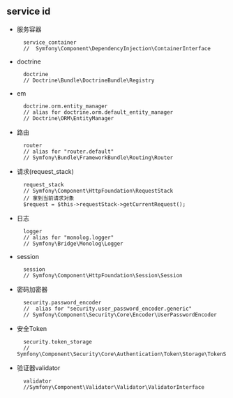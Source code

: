 ## service id
- 服务容器

		service_container
		//  Symfony\Component\DependencyInjection\ContainerInterface
- doctrine

		doctrine
		// Doctrine\Bundle\DoctrineBundle\Registry
- em


		doctrine.orm.entity_manager
		// alias for doctrine.orm.default_entity_manager
		// Doctrine\ORM\EntityManager
- 路由

		router
		// alias for "router.default"
		// Symfony\Bundle\FrameworkBundle\Routing\Router
- 请求(request_stack)
	
		request_stack
		// Symfony\Component\HttpFoundation\RequestStack
		// 拿到当前请求对象
		$request = $this->requestStack->getCurrentRequest();
		
- 日志

		logger
		// alias for "monolog.logger"
		// Symfony\Bridge\Monolog\Logger
- session

		session
		// Symfony\Component\HttpFoundation\Session\Session
- 密码加密器

		security.password_encoder
		//  alias for "security.user_password_encoder.generic"
		// Symfony\Component\Security\Core\Encoder\UserPasswordEncoder
- 安全Token

		security.token_storage
		// Symfony\Component\Security\Core\Authentication\Token\Storage\TokenStorage
- 验证器validator

		validator
		//Symfony\Component\Validator\Validator\ValidatorInterface